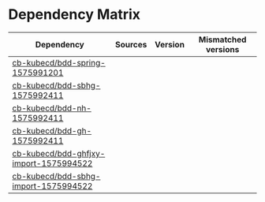 # Dependency Matrix

Dependency | Sources | Version | Mismatched versions
---------- | ------- | ------- | -------------------
[cb-kubecd/bdd-spring-1575991201](https://github.com/cb-kubecd/bdd-spring-1575991201.git) |  | []() | 
[cb-kubecd/bdd-sbhg-1575992411](https://github.com/cb-kubecd/bdd-sbhg-1575992411.git) |  | []() | 
[cb-kubecd/bdd-nh-1575992411](https://github.com/cb-kubecd/bdd-nh-1575992411.git) |  | []() | 
[cb-kubecd/bdd-gh-1575992411](https://github.com/cb-kubecd/bdd-gh-1575992411.git) |  | []() | 
[cb-kubecd/bdd-ghfjxy-import-1575994522](https://github.com/cb-kubecd/bdd-ghfjxy-import-1575994522.git) |  | []() | 
[cb-kubecd/bdd-sbhg-import-1575994522](https://github.com/cb-kubecd/bdd-sbhg-import-1575994522.git) |  | []() | 
